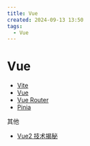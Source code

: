 ```yaml
---
title: Vue
created: 2024-09-13 13:50
tags:
  - Vue
---
```


<!-- markdownlint-disable MD025 -->

# Vue

- [Vite](https://cn.vitejs.dev/)
- [Vue](https://cn.vuejs.org/)
- [Vue Router](https://router.vuejs.org/zh/)
- [Pinia](https://pinia.vuejs.org/zh/)

其他

- [Vue2 技术揭秘](https://ustbhuangyi.github.io/vue-analysis/)
